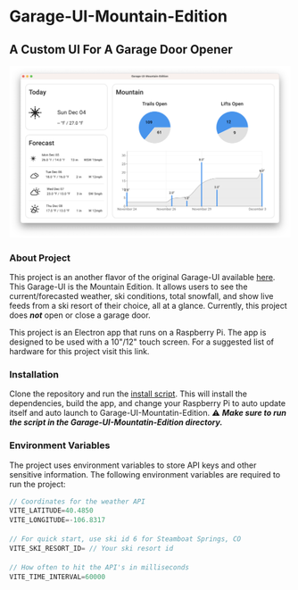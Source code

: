 # Garage-UI-Mountain-Edition

## A Custom UI For A Garage Door Opener
![Garage-UI](images/LightMode.png)
### About Project

This project is an another flavor of the original Garage-UI available [here](https://github.com/mrrosoff/Garage-UI). This Garage-UI is the Mountain Edition. It allows users to see the current/forecasted weather, ski conditions, total snowfall, and show live feeds from a ski resort of their choice, all at a glance. Currently, this project does ***not*** open or close a garage door.

This project is an Electron app that runs on a Raspberry Pi. The app is designed to be used with a 10"/12" touch screen. For a suggested list of hardware for this project visit this link.

### Installation

Clone the repository and run the [install script](scripts/install.sh). This will install the dependencies, build the app, and change your Raspberry Pi to auto update itself and auto launch to Garage-UI-Mountatin-Edition. ⚠️ ***Make sure to run the script in the Garage-UI-Mountatin-Edition directory.***

### Environment Variables

The project uses environment variables to store API keys and other sensitive information. The following environment variables are required to run the project:

```javascript
// Coordinates for the weather API
VITE_LATITUDE=40.4850 
VITE_LONGITUDE=-106.8317

// For quick start, use ski id 6 for Steamboat Springs, CO
VITE_SKI_RESORT_ID= // Your ski resort id

// How often to hit the API's in milliseconds
VITE_TIME_INTERVAL=60000
```